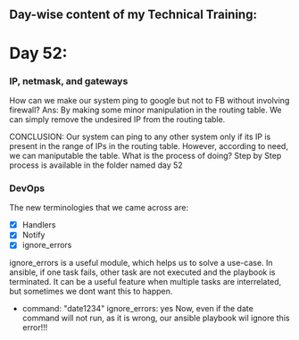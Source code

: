 ## Day-wise content of my Technical Training:
 
 # Day 52:
 ### IP, netmask, and gateways
 How can we make our system ping to google but not to FB without involving firewall?
 Ans: By making some minor manipulation in the routing table.
 We can simply remove the undesired IP from the routing table. 

 CONCLUSION:
  Our system can ping to any other system only if its IP is present in the range of IPs in the routing table.
  However, according to need, we can maniputable the table. What is the process of doing? Step by Step process is available in the folder named day 52

 ### DevOps
  The new terminologies that we came across are:
  - [x] Handlers
  - [x] Notify
  - [x] ignore_errors

  ignore_errors is a useful module, which helps us to solve a use-case. In ansible, if one task fails, other task are not executed and the playbook is terminated. It can be a useful feature when multiple tasks are interrelated, but sometimes we dont want this to happen.

  - command: "date1234"
     ignore_errors: yes
  Now, even if the date command will not run, as it is wrong, our ansible playbook wil ignore this error!!!
